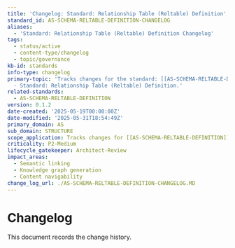```yaml
---
title: 'Changelog: Standard: Relationship Table (Reltable) Definition'
standard_id: AS-SCHEMA-RELTABLE-DEFINITION-CHANGELOG
aliases:
  - 'Standard: Relationship Table (Reltable) Definition Changelog'
tags:
  - status/active
  - content-type/changelog
  - topic/governance
kb-id: standards
info-type: changelog
primary-topic: 'Tracks changes for the standard: [[AS-SCHEMA-RELTABLE-DEFINITION]]
  - Standard: Relationship Table (Reltable) Definition.'
related-standards:
  - AS-SCHEMA-RELTABLE-DEFINITION
version: 0.1.2
date-created: '2025-05-19T00:00:00Z'
date-modified: '2025-05-31T18:54:49Z'
primary_domain: AS
sub_domain: STRUCTURE
scope_application: Tracks changes for [[AS-SCHEMA-RELTABLE-DEFINITION]].
criticality: P2-Medium
lifecycle_gatekeeper: Architect-Review
impact_areas:
  - Semantic linking
  - Knowledge graph generation
  - Content navigability
change_log_url: ./AS-SCHEMA-RELTABLE-DEFINITION-CHANGELOG.MD
---
```


# Changelog

This document records the change history.
